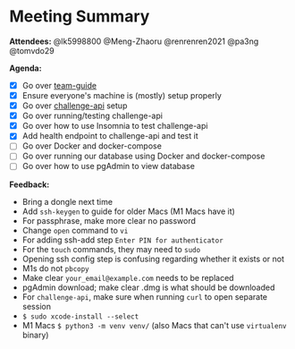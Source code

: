 # Meeting Summary

**Attendees:** @lk5998800 @Meng-Zhaoru @renrenren2021 @pa3ng @tomvdo29

**Agenda:**
- [x] Go over [team-guide](https://github.com/iusmumn/team-guide)
- [x] Ensure everyone's machine is (mostly) setup properly
- [x] Go over [challenge-api](https://github.com/iusmumn/challenge-api) setup
- [x] Go over running/testing challenge-api
- [x] Go over how to use Insomnia to test challenge-api
- [x] Add health endpoint to challenge-api and test it
- [ ] Go over Docker and docker-compose
- [ ] Go over running our database using Docker and docker-compose
- [ ] Go over how to use pgAdmin to view database

**Feedback:**
- Bring a dongle next time
- Add `ssh-keygen` to guide for older Macs (M1 Macs have it)
- For passphrase, make more clear no password
- Change `open` command to `vi`
- For adding ssh-add step `Enter PIN for authenticator`
- For the `touch` commands, they may need to `sudo`
- Opening ssh config step is confusing regarding whether it exists or not
- M1s do not `pbcopy`
- Make clear `your_email@example.com` needs to be replaced
- pgAdmin download; make clear .dmg is what should be downloaded
- For `challenge-api`, make sure when running `curl` to open separate session
- `$ sudo xcode-install --select`
- M1 Macs `$ python3 -m venv venv/` (also Macs that can't use `virtualenv` binary)
